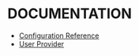 DOCUMENTATION
=============

* [Configuration Reference](configuration.md)
* [User Provider](user_provider.md)
